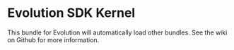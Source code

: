 # Evolution SDK Kernel

This bundle for Evolution will automatically load other bundles. See the wiki on Github for more information.
